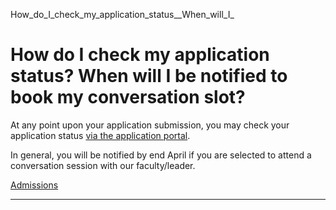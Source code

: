 How_do_I_check_my_application_status__When_will_I_



How do I check my application status? When will I be notified to book my conversation slot?
===========================================================================================

At any point upon your application submission, you may check your application status [via the application portal](https://admission.sutd.edu.sg/psp/CSADM1PRD/APPLICANT/HRMS/?cmd=login%20%3Chttps://admission.sutd.edu.sg/psp/CSADM1PRD/APPLICANT/HRMS/?cmd=login).



In general, you will be notified by end April if you are selected to attend a conversation session with our faculty/leader.

[Admissions](https://www.sutd.edu.sg/tag/admissions/)

---

